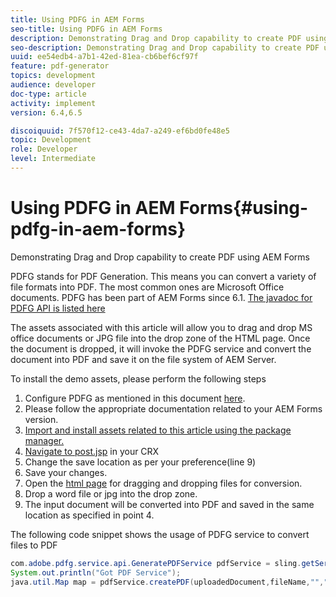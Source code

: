 ```yaml
---
title: Using PDFG in AEM Forms
seo-title: Using PDFG in AEM Forms
description: Demonstrating Drag and Drop capability to create PDF using AEM Forms
seo-description: Demonstrating Drag and Drop capability to create PDF using AEM Forms
uuid: ee54edb4-a7b1-42ed-81ea-cb6bef6cf97f
feature: pdf-generator
topics: development
audience: developer
doc-type: article
activity: implement
version: 6.4,6.5

discoiquuid: 7f570f12-ce43-4da7-a249-ef6bd0fe48e5
topic: Development
role: Developer
level: Intermediate
---
```


# Using PDFG in AEM Forms{#using-pdfg-in-aem-forms}

Demonstrating Drag and Drop capability to create PDF using AEM Forms

 PDFG  stands for PDF Generation. This means you can convert a variety of file formats into PDF. The most common ones are Microsoft Office documents. PDFG has been part of AEM Forms since 6.1.
 [The javadoc for PDFG API is listed here](https://helpx.adobe.com/experience-manager/6-3/forms/using/aem-document-services-programmatically.html#PDFGeneratorService)

The assets associated with this article will allow you to drag and drop MS office documents or JPG file into the drop zone of the HTML page. Once the document is dropped, it will invoke the PDFG service and convert the document into PDF and save it on the file system of AEM Server.

To install the demo assets, please perform the following steps

1. Configure PDFG as mentioned in this document [here](https://helpx.adobe.com/experience-manager/6-4/forms/using/install-configure-pdf-generator.html).
1. Please follow the appropriate documentation related to your AEM Forms version.
1. [Import and install assets related to this article using the package manager.](assets/createpdfgdemov2.zip)
1. [Navigate to  post.jsp](http://localhost:4502/apps/AemFormsSamples/components/createPDF/POST.jsp) in your CRX
1. Change the save location as per your preference(line 9)
1. Save your changes.
1. Open the [  html  page](http://localhost:4502/content/DocumentServices/CreatePDFG.html) for dragging and dropping files for conversion.
1. Drop a word file or jpg into the drop zone.
1. The input document will be converted into PDF and saved in the same location as specified in point 4.

The following code snippet shows the usage of PDFG service to convert files to PDF

```java
com.adobe.pdfg.service.api.GeneratePDFService pdfService = sling.getService(com.adobe.pdfg.service.api.GeneratePDFService.class);
System.out.println("Got PDF Service");
java.util.Map map = pdfService.createPDF(uploadedDocument,fileName,"","Standard","No Security", null, null);
```

